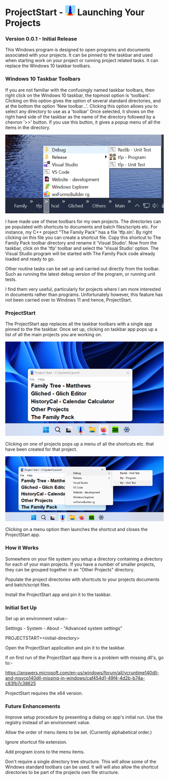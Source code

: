 # ProjectStart - ![ProjectStart logo](./images/launch32x32.png) Launching Your Projects

### Version 0.0.1 - Initial Release

This Windows program is designed to open programs and documents
associated with your projects.
It can be pinned to the taskbar and used when starting work on your project
or running project related tasks.
It can replace the Windows 10 taskbar toolbars.

### Windows 10 Taskbar Toolbars

If you are not familiar with the confusingly named taskbar toolbars,
then right click on the Windows 10 taskbar,
the topmost option is 'toolbars'.
Clicking on this option gives the option of several standard directories,
and at the bottom the option 'New toolbar...'.
Clicking this option allows you to select any directory to use as a 'toolbar'
Once selected, it shows on the right hand side of the taskbar
as the name of the directory followed by a chevron '>>' button.
If you use this button, it gives a popup menu of all the items in the directory.

![ProjectStart App](./images/Screenshot3.png)

I have made use of these toolbars for my own projects.
The directories can pe populated with shortcuts to documents
and batch files/scripts etc.
For instance, my C++ project "The Family Pack" has a file 'tfp.sln'.
By right clicking on this file you can create a shortcut file.
Copy this shortcut to The Family Pack toolbar directory
and rename it 'Visual Studio'.
Now from the taskbar, click on the 'tfp' toolbar
and select the 'Visual Studio' option.
The Visual Studio program will be started
with The Family Pack code already loaded and ready to go.

Other routine tasks can be set up and carried out directly from the toolbar.
Such as running the latest debug version of the program,
or running unit tests.

I find them very useful,
particularly for projects where I am more interested in documents
rather than programs.
Unfortunately however,
this feature has not been carried over to Windows 11
and hence, ProjectStart.

### ProjectStart

The ProjectStart app replaces all the taskbar toolbars
with a single app pinned to the the taskbar.
Once set up, clicking on taskbar app pops up
a list of all the main projects you are working on.

![ProjectStart App](./images/Screenshot1.png)

Clicking on one of projects pops up a menu of all the shortcuts etc.
that have been created for that project.

![ProjectStart App](./images/Screenshot2.png)

Clicking on a menu option then launches the shortcut
and closes the ProjectStart app.

### How it Works

Somewhere on your file system you setup a directory
containing a directory for each of your main projects.
If you have a number of smaller projects,
they can be grouped together in an "Other Projects" directory.

Populate the project directories with shortcuts to your
projects documents and batch/script files.

Install the ProjectStart app and pin it to the taskbar.

### Initial Set Up

Set up an environment value:-

Settings - System - About - "Advanced system settings"

PROJECTSTART=\<initial-directory>

Open the ProjectStart application and pin it to the taskbar.

If on first run of the ProjectStart app
there is a problem with missing dll's, go to:-

https://answers.microsoft.com/en-us/windows/forum/all/vcruntime140dll-and-msvcp140dll-missing-in-windows/caf454d1-49f4-4d2b-b74a-c83fb7c38625

ProjectStart requires the x64 version.

### Future Enhancements

Improve setup procedure by presenting a dialog on app's initial run.
Use the registry instead of an environment value.

Allow the order of menu items to be set.
(Currently alphabetical order.)

Ignore shortcut file extension.

Add program icons to the menu items.

Don't require a single directory tree structure.
This will allow some of the Windows standard toolbars can be used.
It will will also allow the shortcut directories
to be part of the projects own file structure.
